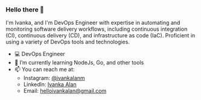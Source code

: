 ### Hello there 👋

I'm Ivanka, and I'm DevOps Engineer with expertise in automating and monitoring software delivery workflows, including continuous integration (CI), continuous delivery (CD), and infrastructure as code (IaC). Proficient in using a variety of DevOps tools and technologies.

- 💻 DevOps Engineer
- 📖 I’m currently learning NodeJs, Go, and other tools
- 📫 You can reach me at:
  - Instagram: <a href="https://instagram.com/ivankalanm">@ivankalanm</a>
  - Linkedln: <a href="https://www.linkedin.com/in/ivankalan/">Ivanka Alan</a>
  - Email: <a href="mailto:helloivankalan@gmail.com">helloivankalan@gmail.com</a>
